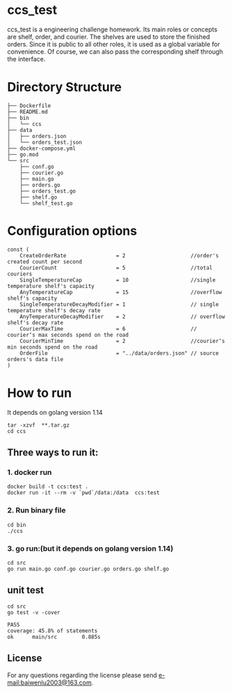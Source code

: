 # ccs_test

ccs_test is a engineering challenge homework.
Its main roles or concepts are shelf, order, and courier.
The shelves are used to store the finished orders. 
Since it is public to all other roles, it is used as a global variable for convenience.
Of course, we can also pass the corresponding shelf through the interface.

# Directory Structure

	├── Dockerfile
	├── README.md
	├── bin
	│   └── ccs
	├── data
	│   ├── orders.json
	│   └── orders_test.json
	├── docker-compose.yml
	├── go.mod
	└── src
	    ├── conf.go    
	    ├── courier.go
	    ├── main.go
	    ├── orders.go
	    ├── orders_test.go
	    ├── shelf.go
	    └── shelf_test.go

# Configuration options

	const (
		CreateOrderRate                = 2                     //order's created count per second
		CourierCount                   = 5                     //total couriers
		SingleTemperatureCap           = 10                    //single temperature shelf's capacity
		AnyTemperatureCap              = 15                    //overflow shelf's capacity
		SingleTemperatureDecayModifier = 1                     // single temperature shelf's decay rate
		AnyTemperatureDecayModifier    = 2                     // overflow shelf's decay rate
		CourierMaxTime                 = 6                     // courier‘s max seconds spend on the road
		CourierMinTime                 = 2                     //courier‘s min seconds spend on the road
		OrderFile                      = "../data/orders.json" // source orders's data file
	)

# How to run

It depends on golang version 1.14

	tar -xzvf  **.tar.gz
	cd ccs

## Three ways to run it:
### 1. docker run
	docker build -t ccs:test .
	docker run -it --rm -v `pwd`/data:/data  ccs:test

### 2. Run binary file

	cd bin
	./ccs

### 3. go run:(but it depends on golang version 1.14)
	cd src	
	go run main.go conf.go courier.go orders.go shelf.go
	
## unit test
	cd src
	go test -v -cover
	
	PASS
	coverage: 45.8% of statements
	ok      main/src        0.885s

## License
For any questions regarding the license please send [e-mail:baiwenlu2003@163.com](mailto:baiwenlu2003@163.com).
